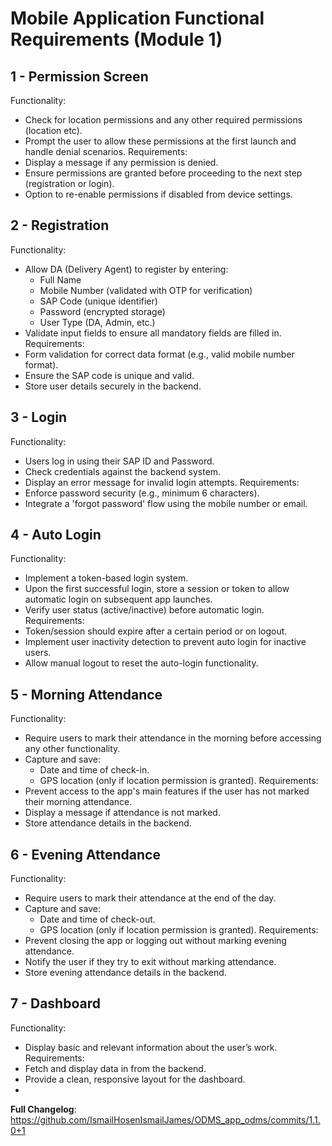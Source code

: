 # Mobile Application Functional Requirements (Module 1)
## 1 - Permission Screen
Functionality:
- Check for location permissions and any other required permissions (location etc).
- Prompt the user to allow these permissions at the first launch and handle denial scenarios.
Requirements:
- Display a message if any permission is denied.
- Ensure permissions are granted before proceeding to the next step (registration or login).
- Option to re-enable permissions if disabled from device settings.
## 2 - Registration
Functionality:
- Allow DA (Delivery Agent) to register by entering:
  - Full Name
  - Mobile Number (validated with OTP for verification)
  - SAP Code (unique identifier)
  - Password (encrypted storage)
  - User Type (DA, Admin, etc.)
- Validate input fields to ensure all mandatory fields are filled in.
Requirements:
- Form validation for correct data format (e.g., valid mobile number format).
- Ensure the SAP code is unique and valid.
- Store user details securely in the backend.
## 3 - Login
Functionality:
- Users log in using their SAP ID and Password.
- Check credentials against the backend system.
- Display an error message for invalid login attempts.
Requirements:
- Enforce password security (e.g., minimum 6 characters).
- Integrate a 'forgot password' flow using the mobile number or email.
## 4 - Auto Login
Functionality:
- Implement a token-based login system.
- Upon the first successful login, store a session or token to allow automatic login on subsequent app launches.
- Verify user status (active/inactive) before automatic login.
Requirements:
- Token/session should expire after a certain period or on logout.
- Implement user inactivity detection to prevent auto login for inactive users.
- Allow manual logout to reset the auto-login functionality.
## 5 - Morning Attendance
Functionality:
- Require users to mark their attendance in the morning before accessing any other functionality.
- Capture and save:
  - Date and time of check-in.
  - GPS location (only if location permission is granted).
Requirements:
- Prevent access to the app's main features if the user has not marked their morning attendance.
- Display a message if attendance is not marked.
- Store attendance details in the backend.
## 6 - Evening Attendance
Functionality:
- Require users to mark their attendance at the end of the day.
- Capture and save:
  - Date and time of check-out.
  - GPS location (only if location permission is granted).
Requirements:
- Prevent closing the app or logging out without marking evening attendance.
- Notify the user if they try to exit without marking attendance.
- Store evening attendance details in the backend.


## 7 - Dashboard
Functionality:
- Display basic and relevant information about the user’s work.
Requirements:
- Fetch and display data in from the backend.
- Provide a clean, responsive layout for the dashboard.
-

**Full Changelog**: https://github.com/IsmailHosenIsmailJames/ODMS_app_odms/commits/1.1.0+1

